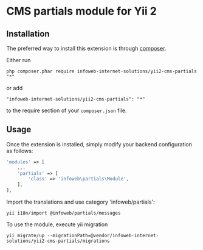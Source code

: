CMS partials module for Yii 2
========================

Installation
------------

The preferred way to install this extension is through [composer](http://getcomposer.org/download/).

Either run

```
php composer.phar require infoweb-internet-solutions/yii2-cms-partials "*"
```

or add

```
"infoweb-internet-solutions/yii2-cms-partials": "*"
```

to the require section of your `composer.json` file.


Usage
-----

Once the extension is installed, simply modify your backend configuration as follows:

```php
'modules' => [
    ...
    'partials' => [
        'class' => 'infoweb\partials\Module',
    ],
],
```

Import the translations and use category 'infoweb/partials':
```
yii i18n/import @infoweb/partials/messages
```

To use the module, execute yii migration
```
yii migrate/up --migrationPath=@vendor/infoweb-internet-solutions/yii2-cms-partials/migrations
```
